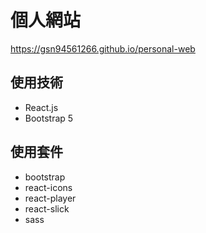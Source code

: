 # 個人網站

https://gsn94561266.github.io/personal-web

## 使用技術
- React.js
- Bootstrap 5

## 使用套件

- bootstrap
- react-icons
- react-player
- react-slick
- sass